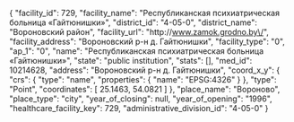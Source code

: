 {
    "facility_id": 729,
    "facility_name": "Республиканская психиатрическая больница «Гайтюнишки»",
    "district_id": "4-05-0",
    "district_name": "Вороновский район",
    "facility_url": "http:\/\/www.zamok.grodno.by\/",
    "facility_address": "Вороновский р-н д. Гайтюнишки",
    "facility_type": "0",
    "ap_1": "0",
    "name": "Республиканская психиатрическая больница «Гайтюнишки»",
    "state": "public institution",
    "stats": [],
    "med_id": 10214628,
    "address": "Вороновский р-н д. Гайтюнишки",
    "coord_x_y": {
        "crs": {
            "type": "name",
            "properties": {
                "name": "EPSG:4326"
            }
        },
        "type": "Point",
        "coordinates": [
            25.1463,
            54.0821
        ]
    },
    "place_name": "Вороново",
    "place_type": "city",
    "year_of_closing": null,
    "year_of_opening": "1996",
    "healthcare_facility_key": 729,
    "administrative_division_id": "4-05-0"
}